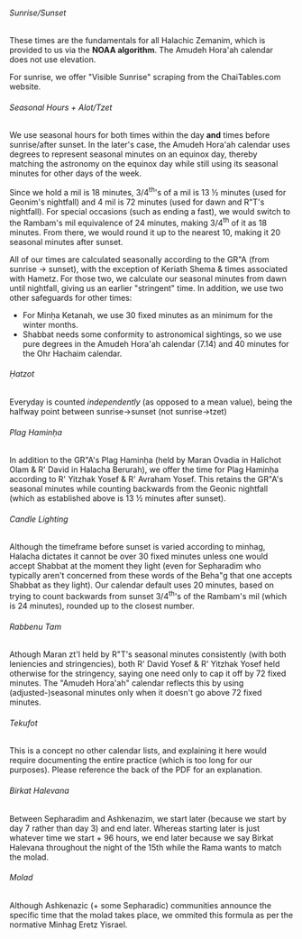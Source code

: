 ###### Sunrise/Sunset

These times are the fundamentals for all Halachic Zemanim, which is provided to us via the <b>NOAA algorithm</b>. The Amudeh Hora'ah calendar does not use elevation.

For sunrise, we offer "Visible Sunrise" scraping from the ChaiTables.com website.

###### Seasonal Hours + Alot/Tzet

We use seasonal hours for both times within the day **and** times before sunrise/after sunset. In the later's case, the Amudeh Hora'ah calendar uses degrees to represent seasonal minutes on an equinox day, thereby matching the astronomy on the equinox day while still using its seasonal minutes for other days of the week.

Since we hold a mil is 18 minutes, 3/4<sup>th</sup>'s of a mil is 13 ½ minutes (used for Geonim's nightfall) and 4 mil is 72 minutes (used for dawn and R"T's nightfall). For special occasions (such as ending a fast), we would switch to the Rambam's mil equivalence of 24 minutes, making 3/4<sup>th</sup> of it as 18 minutes. From there, we would round it up to the nearest 10, making it 20 seasonal minutes after sunset.

All of our times are calculated seasonally according to the GR"A (from sunrise -> sunset), with the exception of Keriath Shema & times associated with Hametz. For those two, we calculate our seasonal minutes from dawn until nightfall, giving us an earlier "stringent" time. In addition, we use two other safeguards for other times:

- For Minḥa Ketanah, we use 30 fixed minutes as an minimum for the winter months.
- Shabbat needs some conformity to astronomical sightings, so we use pure degrees in the Amudeh Hora'ah calendar (7.14) and 40 minutes for the Ohr Hachaim calendar.

###### Ḥatzot

Everyday is counted *independently* (as opposed to a mean value), being the halfway point between sunrise->sunset (not sunrise->tzet)

###### Plag Haminḥa

In addition to the GR"A's Plag Haminḥa (held by Maran Ovadia in Halichot Olam & R' David in Halacha Berurah), we offer the time for Plag Haminḥa according to R' Yitzhak Yosef & R' Avraham Yosef. This retains the GR"A's seasonal minutes while counting backwards from the Geonic nightfall (which as established above is 13 ½ minutes after sunset).

###### Candle Lighting

Although the timeframe before sunset is varied according to minhag, Halacha dictates it cannot be over 30 fixed minutes unless one would accept Shabbat at the moment they light (even for Sepharadim who typically aren't concerned from these words of the Beha"g that one accepts Shabbat as they light). Our calendar default uses 20 minutes, based on trying to count backwards from sunset 3/4<sup>th</sup>'s of the Rambam's mil (which is 24 minutes), rounded up to the closest number.

###### Rabbenu Tam

Athough Maran zt'l held by R"T's seasonal minutes consistently (with both leniencies and stringencies), both R' David Yosef & R' Yitzhak Yosef held otherwise for the stringency, saying one need only to cap it off by 72 fixed minutes. The "Amudeh Hora'ah" calendar reflects this by using (adjusted-)seasonal minutes only when it doesn't go above 72 fixed minutes.

###### Tekufot

This is a concept no other calendar lists, and explaining it here would require documenting the entire practice (which is too long for our purposes). Please reference the back of the PDF for an explanation.

###### Birkat Halevana
Between Sepharadim and Ashkenazim, we start later (because we start by day 7 rather than day 3) and end later. Whereas starting later is just whatever time we start + 96 hours, we end later because we say Birkat Halevana throughout the night of the 15th while the Rama wants to match the molad.

###### Molad
Although Ashkenazic (+ some Sepharadic) communities announce the specific time that the molad takes place, we ommited this formula as per the normative Minhag Eretz Yisrael.
